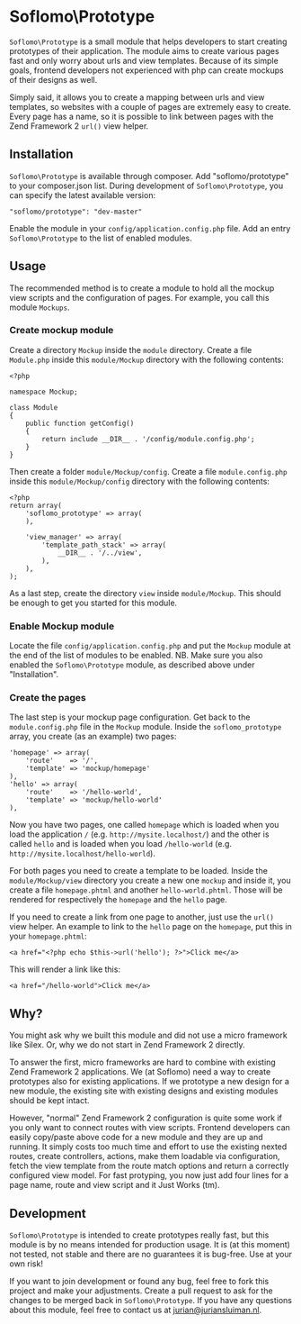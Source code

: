 Soflomo\Prototype
===
`Soflomo\Prototype` is a small module that helps developers to start creating prototypes of their application. The module aims to create various pages fast and only worry about urls and view templates. Because of its simple goals, frontend developers not experienced with php can create mockups of their designs as well.

Simply said, it allows you to create a mapping between urls and view templates, so websites with a couple of pages are extremely easy to create. Every page has a name, so it is possible to link between pages with the Zend Framework 2 `url()` view helper.

Installation
---
`Soflomo\Prototype` is available through composer. Add "soflomo/prototype" to your composer.json list. During development of `Soflomo\Prototype`, you can specify the latest available version:

```
"soflomo/prototype": "dev-master"
```

Enable the module in your `config/application.config.php` file. Add an entry `Soflomo\Prototype` to the list of enabled modules.

Usage
---
The recommended method is to create a module to hold all the mockup view scripts and the configuration of pages. For example, you call this module `Mockups`.

### Create mockup module
Create a directory `Mockup` inside the `module` directory. Create a file `Module.php` inside this `module/Mockup` directory with the following contents:

```
<?php

namespace Mockup;

class Module
{
    public function getConfig()
    {
        return include __DIR__ . '/config/module.config.php';
    }
}
```

Then create a folder `module/Mockup/config`. Create a file `module.config.php` inside this `module/Mockup/config` directory with the following contents:

```
<?php
return array(
    'soflomo_prototype' => array(
    ),

    'view_manager' => array(
        'template_path_stack' => array(
            __DIR__ . '/../view',
        ),
    ),
);
```

As a last step, create the directory `view` inside `module/Mockup`. This should be enough to get you started for this module.

### Enable Mockup module
Locate the file `config/application.config.php` and put the `Mockup` module at the end of the list of modules to be enabled. NB. Make sure you also enabled the `Soflomo\Prototype` module, as described above under "Installation".

### Create the pages
The last step is your mockup page configuration. Get back to the `module.config.php` file in the `Mockup` module. Inside the `soflomo_prototype` array, you create (as an example) two pages:

```
'homepage' => array(
    'route'    => '/',
    'template' => 'mockup/homepage'
),
'hello' => array(
    'route'    => '/hello-world',
    'template' => 'mockup/hello-world'
),
```

Now you have two pages, one called `homepage` which is loaded when you load the application `/` (e.g. `http://mysite.localhost/`) and the other is called `hello` and is loaded when you load `/hello-world` (e.g. `http://mysite.localhost/hello-world`).

For both pages you need to create a template to be loaded. Inside the `module/Mockup/view` directory you create a new one `mockup` and inside it, you create a file `homepage.phtml` and another `hello-world.phtml`. Those will be rendered for respectively the `homepage` and the `hello` page.

If you need to create a link from one page to another, just use the `url()` view helper. An example to link to the `hello` page on the `homepage`, put this in your `homepage.phtml`:

```
<a href="<?php echo $this->url('hello'); ?>">Click me</a>
```

This will render a link like this:

```
<a href="/hello-world">Click me</a>
```

Why?
---
You might ask why we built this module and did not use a micro framework like Silex. Or, why we do not start in Zend Framework 2 directly.

To answer the first, micro frameworks are hard to combine with existing Zend Framework 2 applications. We (at Soflomo) need a way to create prototypes also for existing applications. If we prototype a new design for a new module, the existing site with existing designs and existing modules should be kept intact.

However, "normal" Zend Framework 2 configuration is quite some work if you only want to connect routes with view scripts. Frontend developers can easily copy/paste above code for a new module and they are up and running. It simply costs too much time and effort to use the existing nexted routes, create controllers, actions, make them loadable via configuration, fetch the view template from the route match options and return a correctly configured view model. For fast protyping, you now just add four lines for a page name, route and view script and it Just Works (tm).

Development
---
`Soflomo\Prototype` is intended to create prototypes really fast, but this module is by no means intended for production usage. It is (at this moment) not tested, not stable and there are no guarantees it is bug-free. Use at your own risk!

If you want to join development or found any bug, feel free to fork this project and make your adjustments. Create a pull request to ask for the changes to be merged back in `Soflomo\Prototype`. If you have any questions about this module, feel free to contact us at jurian@juriansluiman.nl.
